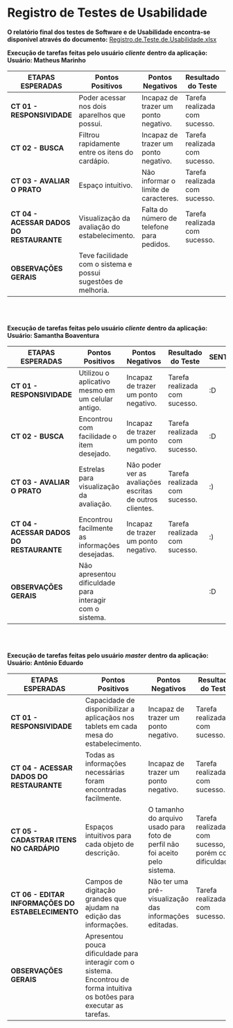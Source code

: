 # Registro de Testes de Usabilidade

**O relatório final dos testes de Software e de Usabilidade encontra-se disponível através do documento:**
[Registro.de.Teste.de.Usabilidade.xlsx](https://github.com/ICEI-PUC-Minas-PMV-ADS/pmv-ads-2023-1-e3-proj-mov-t3-grupo3/files/11559098/Registro.de.Teste.de.Usabilidade.xlsx)



**Execução de tarefas feitas pelo usuário** ***cliente*** **dentro da aplicação: Usuário: Matheus Marinho**

| **ETAPAS ESPERADAS** | **Pontos Positivos** | **Pontos Negativos** | **Resultado do Teste** | **SENTIMENTO** |
|        ---      	 |         ---    	|       -----     	|        ----       |    -----     | 
| **CT 01 - RESPONSIVIDADE**     |    Poder acessar nos dois aparelhos que possui.  | Incapaz de trazer um ponto negativo. |   Tarefa realizada com sucesso.|    :D   |        
| **CT 02 - BUSCA**  | Filtrou rapidamente entre os itens do cardápio.  | Incapaz de trazer um ponto negativo. |   Tarefa realizada com sucesso. |    :D   |  
| **CT 03 - AVALIAR O PRATO** | Espaço intuitivo.  | Não informar o limite de caracteres. | Tarefa realizada com sucesso. | :) |         
| **CT 04 - ACESSAR DADOS DO RESTAURANTE**    | Visualização da avaliação do estabelecimento.| Falta do número de telefone para pedidos. | Tarefa realizada com sucesso. |  :) |                        
|**OBSERVAÇÕES GERAIS**   | Teve facilidade com o sistema e possui sugestões de melhoria. |     |      | :D  |  
       
<br />
<br />       
       
**Execução de tarefas feitas pelo usuário** ***cliente*** **dentro da aplicação: Usuário: Samantha Boaventura**

| **ETAPAS ESPERADAS** | **Pontos Positivos** | **Pontos Negativos** | **Resultado do Teste** | **SENTIMENTO** |
|        ---      	 |         ---    	|       -----     	|        ----       |    -----     | 
| **CT 01 - RESPONSIVIDADE**     |   Utilizou o aplicativo mesmo em um celular antigo.    | Incapaz de trazer um ponto negativo. |  Tarefa realizada com sucesso. |    :D   |        
| **CT 02 - BUSCA**  | Encontrou com facilidade o item desejado.  | Incapaz de trazer um ponto negativo. |  Tarefa realizada com sucesso. |    :D   |    
| **CT 03 - AVALIAR O PRATO** | Estrelas para visualização da avaliação.  | Não poder ver as avaliações escritas de outros clientes. | Tarefa realizada com sucesso. | :) |         
| **CT 04 - ACESSAR DADOS DO RESTAURANTE**    | Encontrou facilmente as informações desejadas. |Incapaz de trazer um ponto negativo.  | Tarefa realizada com sucesso. |  :) |                      
|**OBSERVAÇÕES GERAIS**   | Não apresentou dificuldade para interagir com o sistema.  |     |      | :D  |  
       
<br />
<br />       

**Execução de tarefas feitas pelo usuário** ***master*** **dentro da aplicação: Usuário: Antônio Eduardo**

| **ETAPAS ESPERADAS** | **Pontos Positivos** | **Pontos Negativos** | **Resultado do Teste** | **SENTIMENTO** |
|        ---      	 |         ---    	|       -----     	|        ----       |    -----     | 
| **CT 01 - RESPONSIVIDADE**     |    Capacidade de disponibilizar a aplicaçãos nos tablets em cada mesa do estabelecimento.    | Incapaz de trazer um ponto negativo. |  Tarefa realizada com sucesso.|    :D   |                   
| **CT 04 - ACESSAR DADOS DO RESTAURANTE**    |Todas as informações necessárias foram encontradas facilmente.|Incapaz de trazer um ponto negativo. | Tarefa realizada com sucesso.|  :D |         
| **CT 05 - CADASTRAR ITENS NO CARDÁPIO**    | Espaços intuitivos para cada objeto de descrição. | O tamanho do arquivo usado para foto de perfil não foi aceito pelo sistema. | Tarefa realizada com sucesso, porém com dificuldade. |   :) |          
| **CT 06 - EDITAR INFORMAÇÕES DO ESTABELECIMENTO**  | Campos de digitação grandes que ajudam na edição das informações. | Não ter uma pré-visualização das informações editadas. |   Tarefa realizada com sucesso. |    :) |                
|**OBSERVAÇÕES GERAIS**   | Apresentou pouca dificuldade para interagir com o sistema. Encontrou de forma intuitiva os botões para executar as tarefas.  |     |      | :D  |  
       
<br />
<br />      


